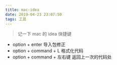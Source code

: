 ```yaml
---
title: mac-idea
date: 2019-04-23 23:07:50
tags: 工具
---
```


> 记一下 mac 的 idea 快捷键


- option + enter                导入包修正
- option + command + L          格式化代码
- option + command + 左右键      返回上一次的代码处
